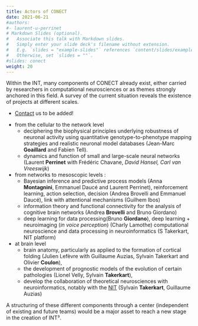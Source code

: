 ```yaml
---
title: Actors of CONECT
date: 2021-06-21
#authors:
#- laurent-u-perrinet
# Markdown Slides (optional).
#   Associate this talk with Markdown slides.
#   Simply enter your slide deck's filename without extension.
#   E.g. `slides = "example-slides"` references `content/slides/example-slides.md`.
#   Otherwise, set `slides = ""`.
#slides: conect
weight: 20
---
```


Within the INT, many components of CONECT already exist, either carried by researchers in computational neurosciences or as themes strongly anchored in this field. A survey of the current situation reveals the existence of projects at different scales.

* [Contact](/contact) us to be added!

<!--more-->

* from the cellular to the network level
  * deciphering the biophysical principles underlying robustness of neuronal activity using quantitative genotype-to-phenotype mapping strategies and realistic neuronal model databases (Jean-Marc **Goaillard** and Fabien Tell).
  * dynamics and function of small and large-scale neural networks (Laurent **Perrinet** with Frédéric Chavane, *David Hansel, Carl van Vreeswijk*)
* from networks to mesoscopic levels :
  * Bayesian inference and predictive process models (Anna **Montagnini**, Emmanuel Daucé and Laurent Perrinet), reinforcement learning, action selection, decision (Andrea Brovelli and Emmanuel Daucé), link with attentional mechanisms (Guilhem Ibos)
  * information theory and functional connectivity for the analysis of cognitive brain networks (Andrea **Brovelli** and Bruno Giordano)
  * deep learning for data processing(Bruno **Giordano**), deep learning + neuroimaging (*in voice perception*) (Charly Lamothe) computational neuroscience and data processing in neuroinformatics (S Takerkart, NIT platform)
* at brain level
  * brain anatomy, particularly as applied to the formation of cortical folding (Julien Lefèvre with Guillaume Auzias, Sylvain Takerkart and Olivier **Coulon**),
  * the development of prognostic models of the evolution of certain pathologies (Lionel Velly, Sylvain **Takerkart**),
  * develop the collaboration of theoretical neurosciences with neuroinformatics, notably with the [NIT](http://www.int.univ-amu.fr/spip.php?page=plateform&equipe=CRISE&lang=fr) (Sylvain **Takerkart**, Guillaume Auzias)

A structuring of these different components through a center (independent of existing and future teams) would be a major asset to reach a new stage in the creation of INT³.
